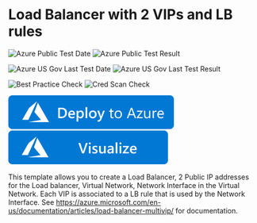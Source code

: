 # Load Balancer with 2 VIPs and LB rules

![Azure Public Test Date](https://azurequickstartsservice.blob.core.windows.net/badges/101-loadbalancer-with-multivip/PublicLastTestDate.svg)
![Azure Public Test Result](https://azurequickstartsservice.blob.core.windows.net/badges/101-loadbalancer-with-multivip/PublicDeployment.svg)

![Azure US Gov Last Test Date](https://azurequickstartsservice.blob.core.windows.net/badges/101-loadbalancer-with-multivip/FairfaxLastTestDate.svg)
![Azure US Gov Last Test Result](https://azurequickstartsservice.blob.core.windows.net/badges/101-loadbalancer-with-multivip/FairfaxDeployment.svg)

![Best Practice Check](https://azurequickstartsservice.blob.core.windows.net/badges/101-loadbalancer-with-multivip/BestPracticeResult.svg)
![Cred Scan Check](https://azurequickstartsservice.blob.core.windows.net/badges/101-loadbalancer-with-multivip/CredScanResult.svg)

[![Deploy To Azure](https://raw.githubusercontent.com/Azure/azure-quickstart-templates/master/1-CONTRIBUTION-GUIDE/images/deploytoazure.svg?sanitize=true)](https://portal.azure.com/#create/Microsoft.Template/uri/https%3A%2F%2Fraw.githubusercontent.com%2FAzure%2Fazure-quickstart-templates%2Fmaster%2F101-loadbalancer-with-nat-rule%2Fazuredeploy.json)
[![Visualize](https://raw.githubusercontent.com/Azure/azure-quickstart-templates/master/1-CONTRIBUTION-GUIDE/images/visualizebutton.svg?sanitize=true)](http://armviz.io/#/?load=https%3A%2F%2Fraw.githubusercontent.com%2FAzure%2Fazure-quickstart-templates%2Fmaster%2F101-loadbalancer-with-nat-rule%2Fazuredeploy.json)

This template allows you to create a Load Balancer, 2 Public IP addresses for the Load balancer, Virtual Network, Network Interface in the Virtual Network. Each VIP is associated to a LB rule that is used by the Network Interface. See https://azure.microsoft.com/en-us/documentation/articles/load-balancer-multivip/ for documentation.


